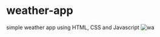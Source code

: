 # weather-app
simple weather app using HTML, CSS and Javascript
![wa](https://github.com/soniajat/weather-app/assets/78693184/6387413f-91d4-43b6-b89c-0c63b4cd8689)
